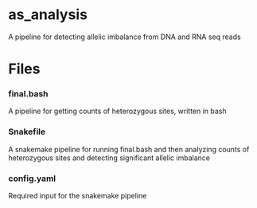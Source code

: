 # as_analysis
A pipeline for detecting allelic imbalance from DNA and RNA seq reads

# Files
### final.bash
A pipeline for getting counts of heterozygous sites, written in bash

### Snakefile
A snakemake pipeline for running final.bash and then analyzing counts of heterozygous sites and detecting significant allelic imbalance

### config.yaml
Required input for the snakemake pipeline
